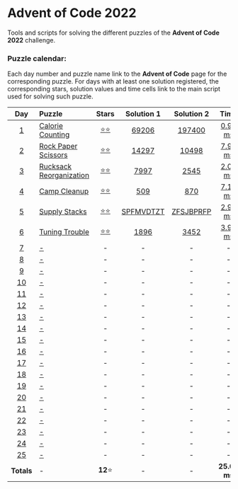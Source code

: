 # Advent of Code 2022

Tools and scripts for solving the different puzzles of the **Advent of Code 2022** 
challenge.

### Puzzle calendar:
Each day number and puzzle name link to the **Advent of Code** page for the 
corresponding puzzle. For days with at least one solution registered, the 
corresponding stars, solution values and time cells link to the main script used for 
solving such puzzle.

|                  **Day**                   | **Puzzle**                                                     |                                               **Stars**                                               |                                           **Solution 1**                                           |                                           **Solution 2**                                           |                                             **Time**                                             |
|:------------------------------------------:|:---------------------------------------------------------------|:-----------------------------------------------------------------------------------------------------:|:--------------------------------------------------------------------------------------------------:|:--------------------------------------------------------------------------------------------------:|:------------------------------------------------------------------------------------------------:|
|  [1](https://adventofcode.com/2022/day/1)  | [Calorie Counting](https://adventofcode.com/2022/day/1)        | [:star::star:](https://github.com/JaviLunes/AdventCode2022/tree/master/src/aoc2022/day_1/solution.py) |   [69206](https://github.com/JaviLunes/AdventCode2022/tree/master/src/aoc2022/day_1/solution.py)   |  [197400](https://github.com/JaviLunes/AdventCode2022/tree/master/src/aoc2022/day_1/solution.py)   | [0.99 ms](https://github.com/JaviLunes/AdventCode2022/tree/master/src/aoc2022/day_1/solution.py) |
|  [2](https://adventofcode.com/2022/day/2)  | [Rock Paper Scissors](https://adventofcode.com/2022/day/2)     | [:star::star:](https://github.com/JaviLunes/AdventCode2022/tree/master/src/aoc2022/day_2/solution.py) |   [14297](https://github.com/JaviLunes/AdventCode2022/tree/master/src/aoc2022/day_2/solution.py)   |   [10498](https://github.com/JaviLunes/AdventCode2022/tree/master/src/aoc2022/day_2/solution.py)   | [7.98 ms](https://github.com/JaviLunes/AdventCode2022/tree/master/src/aoc2022/day_2/solution.py) |
|  [3](https://adventofcode.com/2022/day/3)  | [Rucksack Reorganization](https://adventofcode.com/2022/day/3) | [:star::star:](https://github.com/JaviLunes/AdventCode2022/tree/master/src/aoc2022/day_3/solution.py) |   [7997](https://github.com/JaviLunes/AdventCode2022/tree/master/src/aoc2022/day_3/solution.py)    |   [2545](https://github.com/JaviLunes/AdventCode2022/tree/master/src/aoc2022/day_3/solution.py)    | [2.02 ms](https://github.com/JaviLunes/AdventCode2022/tree/master/src/aoc2022/day_3/solution.py) |
|  [4](https://adventofcode.com/2022/day/4)  | [Camp Cleanup](https://adventofcode.com/2022/day/4)            | [:star::star:](https://github.com/JaviLunes/AdventCode2022/tree/master/src/aoc2022/day_4/solution.py) |    [509](https://github.com/JaviLunes/AdventCode2022/tree/master/src/aoc2022/day_4/solution.py)    |    [870](https://github.com/JaviLunes/AdventCode2022/tree/master/src/aoc2022/day_4/solution.py)    | [7.10 ms](https://github.com/JaviLunes/AdventCode2022/tree/master/src/aoc2022/day_4/solution.py) |
|  [5](https://adventofcode.com/2022/day/5)  | [Supply Stacks](https://adventofcode.com/2022/day/5)           | [:star::star:](https://github.com/JaviLunes/AdventCode2022/tree/master/src/aoc2022/day_5/solution.py) | [SPFMVDTZT](https://github.com/JaviLunes/AdventCode2022/tree/master/src/aoc2022/day_5/solution.py) | [ZFSJBPRFP](https://github.com/JaviLunes/AdventCode2022/tree/master/src/aoc2022/day_5/solution.py) | [2.98 ms](https://github.com/JaviLunes/AdventCode2022/tree/master/src/aoc2022/day_5/solution.py) |
|  [6](https://adventofcode.com/2022/day/6)  | [Tuning Trouble](https://adventofcode.com/2022/day/6)          | [:star::star:](https://github.com/JaviLunes/AdventCode2022/tree/master/src/aoc2022/day_6/solution.py) |   [1896](https://github.com/JaviLunes/AdventCode2022/tree/master/src/aoc2022/day_6/solution.py)    |   [3452](https://github.com/JaviLunes/AdventCode2022/tree/master/src/aoc2022/day_6/solution.py)    | [3.99 ms](https://github.com/JaviLunes/AdventCode2022/tree/master/src/aoc2022/day_6/solution.py) |
|  [7](https://adventofcode.com/2022/day/7)  | [-](https://adventofcode.com/2022/day/7)                       |                                                   -                                                   |                                                 -                                                  |                                                 -                                                  |                                                -                                                 |
|  [8](https://adventofcode.com/2022/day/8)  | [-](https://adventofcode.com/2022/day/8)                       |                                                   -                                                   |                                                 -                                                  |                                                 -                                                  |                                                -                                                 |
|  [9](https://adventofcode.com/2022/day/9)  | [-](https://adventofcode.com/2022/day/9)                       |                                                   -                                                   |                                                 -                                                  |                                                 -                                                  |                                                -                                                 |
| [10](https://adventofcode.com/2022/day/10) | [-](https://adventofcode.com/2022/day/10)                      |                                                   -                                                   |                                                 -                                                  |                                                 -                                                  |                                                -                                                 |
| [11](https://adventofcode.com/2022/day/11) | [-](https://adventofcode.com/2022/day/11)                      |                                                   -                                                   |                                                 -                                                  |                                                 -                                                  |                                                -                                                 |
| [12](https://adventofcode.com/2022/day/12) | [-](https://adventofcode.com/2022/day/12)                      |                                                   -                                                   |                                                 -                                                  |                                                 -                                                  |                                                -                                                 |
| [13](https://adventofcode.com/2022/day/13) | [-](https://adventofcode.com/2022/day/13)                      |                                                   -                                                   |                                                 -                                                  |                                                 -                                                  |                                                -                                                 |
| [14](https://adventofcode.com/2022/day/14) | [-](https://adventofcode.com/2022/day/14)                      |                                                   -                                                   |                                                 -                                                  |                                                 -                                                  |                                                -                                                 |
| [15](https://adventofcode.com/2022/day/15) | [-](https://adventofcode.com/2022/day/15)                      |                                                   -                                                   |                                                 -                                                  |                                                 -                                                  |                                                -                                                 |
| [16](https://adventofcode.com/2022/day/16) | [-](https://adventofcode.com/2022/day/16)                      |                                                   -                                                   |                                                 -                                                  |                                                 -                                                  |                                                -                                                 |
| [17](https://adventofcode.com/2022/day/17) | [-](https://adventofcode.com/2022/day/17)                      |                                                   -                                                   |                                                 -                                                  |                                                 -                                                  |                                                -                                                 |
| [18](https://adventofcode.com/2022/day/18) | [-](https://adventofcode.com/2022/day/18)                      |                                                   -                                                   |                                                 -                                                  |                                                 -                                                  |                                                -                                                 |
| [19](https://adventofcode.com/2022/day/19) | [-](https://adventofcode.com/2022/day/19)                      |                                                   -                                                   |                                                 -                                                  |                                                 -                                                  |                                                -                                                 |
| [20](https://adventofcode.com/2022/day/20) | [-](https://adventofcode.com/2022/day/20)                      |                                                   -                                                   |                                                 -                                                  |                                                 -                                                  |                                                -                                                 |
| [21](https://adventofcode.com/2022/day/21) | [-](https://adventofcode.com/2022/day/21)                      |                                                   -                                                   |                                                 -                                                  |                                                 -                                                  |                                                -                                                 |
| [22](https://adventofcode.com/2022/day/22) | [-](https://adventofcode.com/2022/day/22)                      |                                                   -                                                   |                                                 -                                                  |                                                 -                                                  |                                                -                                                 |
| [23](https://adventofcode.com/2022/day/23) | [-](https://adventofcode.com/2022/day/23)                      |                                                   -                                                   |                                                 -                                                  |                                                 -                                                  |                                                -                                                 |
| [24](https://adventofcode.com/2022/day/24) | [-](https://adventofcode.com/2022/day/24)                      |                                                   -                                                   |                                                 -                                                  |                                                 -                                                  |                                                -                                                 |
| [25](https://adventofcode.com/2022/day/25) | [-](https://adventofcode.com/2022/day/25)                      |                                                   -                                                   |                                                 -                                                  |                                                 -                                                  |                                                -                                                 |
|                 **Totals**                 | -                                                              |                                             **12**:star:                                              |                                                 -                                                  |                                                 -                                                  |                                           **25.06 ms**                                           |
